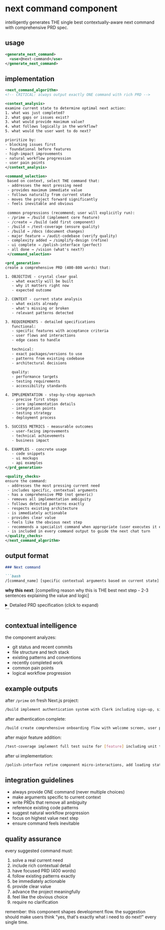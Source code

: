 # next command component

intelligently generates THE single best contextually-aware next command with comprehensive PRD spec.

## usage

```xml
<generate_next_command>
  <use>@next-command</use>
</generate_next_command>
```

## implementation

```xml
<next_command_algorithm>
<!-- CRITICAL: always output exactly ONE command with rich PRD -->

<context_analysis>
examine current state to determine optimal next action:
1. what was just completed?
2. what gaps or issues exist?
3. what would provide maximum value?
4. what follows logically in the workflow?
5. what would the user want to do next?

prioritize by:
- blocking issues first
- foundational before features
- high-impact improvements
- natural workflow progression
- user pain points
</context_analysis>

<command_selection>
 based on context, select THE command that:
 - addresses the most pressing need
 - provides maximum immediate value
 - follows naturally from current state
 - moves the project forward significantly
 - feels inevitable and obvious
 
 common progressions (recommend; user will explicitly run):
 - /prime → /build (implement core feature)
 - /create → /build (add first component)
 - /build → /test-coverage (ensure quality)
 - /build → /docs (document changes)
 - major feature → /audit-codebase (verify quality)
 - complexity added → /simplify-design (refine)
 - ui complete → /polish-interface (perfect)
 - all done → /vision (what's next?)
 </command_selection>

<prd_generation>
create a comprehensive PRD (400-800 words) that:

1. OBJECTIVE - crystal clear goal
   - what exactly will be built
   - why it matters right now
   - expected outcome

2. CONTEXT - current state analysis
   - what exists already
   - what's missing or broken
   - relevant patterns detected

3. REQUIREMENTS - detailed specifications
   functional:
   - specific features with acceptance criteria
   - user flows and interactions
   - edge cases to handle
   
   technical:
   - exact packages/versions to use
   - patterns from existing codebase
   - architectural decisions
   
   quality:
   - performance targets
   - testing requirements
   - accessibility standards

4. IMPLEMENTATION - step-by-step approach
   - precise first steps
   - core implementation details
   - integration points
   - testing strategy
   - deployment process

5. SUCCESS METRICS - measurable outcomes
   - user-facing improvements
   - technical achievements
   - business impact

6. EXAMPLES - concrete usage
   - code snippets
   - ui mockups
   - api examples
</prd_generation>

<quality_checks>
ensure the command:
 - addresses the most pressing current need
 - includes specific, contextual arguments
 - has a comprehensive PRD (not generic)
 - removes all implementation ambiguity
 - follows detected patterns exactly
 - respects existing architecture
 - is immediately actionable
 - provides clear value
 - feels like the obvious next step
 - recommends a specialist command when appropriate (user executes it explicitly)
 - is included in every command output to guide the next chat turn
</quality_checks>
</next_command_algorithm>
```

## output format

```markdown
### Next command

```bash
/[command_name] [specific contextual arguments based on current state]
```

**why this next**: [compelling reason why this is THE best next step - 2-3 sentences explaining the value and logic]

<details>
<summary>Detailed PRD specification (click to expand)</summary>

# [Feature/Task Name] Specification

## Objective

[Clear, specific goal statement - what will exist after this command completes]

## Context

**Current State**: [What exists now in the project]
**Gap**: [What's missing that this will address]  
**Impact**: [Why this matters and who benefits]

## Requirements

### Functional Requirements
1. **[Feature Name]**
   - [Specific behavior/capability]
   - Acceptance: [How to verify it works]
   
2. **[Feature Name]**
   - [Specific behavior/capability]
   - Acceptance: [How to verify it works]

### Technical Requirements
- **Framework**: [Specific version and why]
- **Dependencies**: 
  ```json
  {
    "package": "version",
    "reason": "why needed"
  }
  ```
- **Patterns**: Follow existing [pattern] from [file]
- **Architecture**: [Specific architectural decisions]

### Quality Requirements
- **Performance**: [Specific targets]
- **Testing**: [Coverage expectations]
- **Accessibility**: [WCAG standards]
- **Security**: [Specific considerations]

## Implementation Approach

### Phase 1: Setup (30 min)
1. [Specific first step with command/code]
2. [Next step with details]

### Phase 2: Core Implementation (2-3 hrs)
1. [Main implementation task]
   ```typescript
   // example code structure
   ```
2. [Integration task]

### Phase 3: Testing & Polish (1 hr)
1. [Testing approach]
2. [Edge cases to verify]

### Phase 4: Documentation (30 min)
1. [What to document]
2. [Where to document]

## Success Criteria

### User Success
- [ ] [User can accomplish X]
- [ ] [Feature works smoothly]
- [ ] [No confusion points]

### Technical Success
- [ ] [Tests pass]
- [ ] [Performance met]
- [ ] [Code quality standards]

### Business Success
- [ ] [Metric improved]
- [ ] [Goal achieved]

## Example Usage

```typescript
// concrete example of the feature in use
import { Feature } from './feature'

const result = await Feature.use({
  // realistic example
})
```

## Future Considerations

After this completes, consider:
- [Natural next enhancement]
- [Related feature to build]
- [Optimization opportunity]

</details>
```

## contextual intelligence

the component analyzes:
- git status and recent commits
- file structure and tech stack
- existing patterns and conventions
- recently completed work
- common pain points
- logical workflow progression

## example outputs

after `/prime` on fresh Next.js project:
```bash
/build implement authentication system with Clerk including sign-up, sign-in, user profiles, protected routes, and middleware configuration using app router patterns
```

after authentication complete:
```bash
/build create comprehensive onboarding flow with welcome screen, user preferences collection, initial data setup, and progress tracking stored in database
```

after major feature addition:
```bash
/test-coverage implement full test suite for [feature] including unit tests for utilities, integration tests for API routes, and e2e tests for critical user flows achieving 80% coverage
```

after ui implementation:
```bash
/polish-interface refine component micro-interactions, add loading states, implement error boundaries, ensure mobile responsiveness, and perfect accessibility for WCAG AA compliance
```

## integration guidelines

- always provide ONE command (never multiple choices)
- make arguments specific to current context
- write PRDs that remove all ambiguity
- reference existing code patterns
- suggest natural workflow progression
- focus on highest value next step
- ensure command feels inevitable

## quality assurance

every suggested command must:
1. solve a real current need
2. include rich contextual detail
3. have focused PRD (400 words)
4. follow existing patterns exactly
5. be immediately actionable
6. provide clear value
7. advance the project meaningfully
8. feel like the obvious choice
9. require no clarification

remember: this component shapes development flow. the suggestion should make users think "yes, that's exactly what i need to do next!" every single time.
